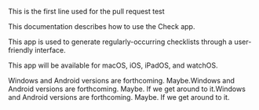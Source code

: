 This is the first line used for the pull request test

This documentation describes how to use the Check app.

This app is used to generate regularly-occurring checklists through a user-friendly interface.

This app will be available for macOS, iOS, iPadOS, and watchOS.

Windows and Android versions are forthcoming. Maybe.Windows and Android versions are forthcoming. Maybe. If we get around to it.Windows and Android versions are forthcoming. Maybe. If we get around to it.